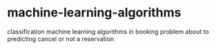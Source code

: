 # machine-learning-algorithms
classification machine learning algorithms in booking problem about to predicting cancel or not a reservation 
